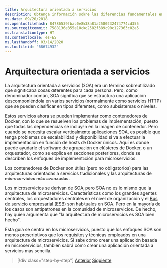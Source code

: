 ```yaml
---
title: Arquitectura orientada a servicios
description: Obtenga información sobre las diferencias fundamentales entre los microservicios y una arquitectura orientada a servicios (SOA).
ms.date: 09/20/2018
ms.openlocfilehash: 84786539fbac0e8b38a81a2580232474774cd355
ms.sourcegitcommit: 7588136e355e10cbc2582f389c90c127363c02a5
ms.translationtype: HT
ms.contentlocale: es-ES
ms.lasthandoff: 03/14/2020
ms.locfileid: "68674932"
---
```

# <a name="service-oriented-architecture"></a>Arquitectura orientada a servicios

La arquitectura orientada a servicios (SOA) era un término sobreutilizado que significaba cosas diferentes para cada persona. Pero, como denominador común, SOA significa que se estructura una aplicación descomponiéndola en varios servicios (normalmente como servicios HTTP) que se pueden clasificar en tipos diferentes, como subsistemas o niveles.

Estos servicios ahora se pueden implementar como contenedores de Docker, con lo que se resuelven los problemas de implementación, puesto que todas las dependencias se incluyen en la imagen de contenedor. Pero cuando se necesita escalar verticalmente aplicaciones SOA, es posible que tenga problemas de escalabilidad y disponibilidad si va a efectuar la implementación en función de hosts de Docker únicos. Aquí es donde puede ayudarle el software de agrupación en clústeres de Docker, o un orquestador, como se explica en secciones posteriores, donde se describen los enfoques de implementación para microservicios.

Los contenedores de Docker son útiles (pero no obligatorios) para las arquitecturas orientadas a servicios tradicionales y las arquitecturas de microservicios más avanzadas.

Los microservicios se derivan de SOA, pero SOA no es lo mismo que la arquitectura de microservicios. Características como los grandes agentes centrales, los orquestadores centrales en el nivel de organización y el [Bus de servicio empresarial (ESB)](https://en.wikipedia.org/wiki/Enterprise_service_bus) son habituales en SOA. Pero en la mayoría de los casos son antipatrones en la comunidad de microservicios. De hecho, hay quien argumenta que "la arquitectura de microservicios es SOA bien hecho".

Esta guía se centra en los microservicios, puesto que los enfoques SOA son menos prescriptivos que los requisitos y técnicas empleados en una arquitectura de microservicios. Si sabe cómo crear una aplicación basada en microservicios, también sabrá cómo crear una aplicación orientada a servicios más sencilla.

>[!div class="step-by-step"]
>[Anterior](docker-application-state-data.md)
>[Siguiente](microservices-architecture.md)
